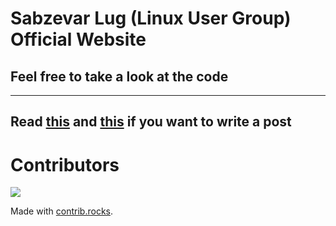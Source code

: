 # Sabzevar Lug (Linux User Group) Official Website
## Feel free to take a look at the code
----
Read [this](https://jekyllrb.com/docs/posts/) and [this](https://jekyllrb.com/docs/step-by-step/08-blogging/) if you want to write a post
----

# Contributors

<a href="https://github.com/sabzevarlug/sabzevarlug.github.io/graphs/contributors">
  <img src="https://contrib.rocks/image?repo=sabzevarlug/sabzevarlug.github.io" />
</a>

Made with [contrib.rocks](https://contrib.rocks).